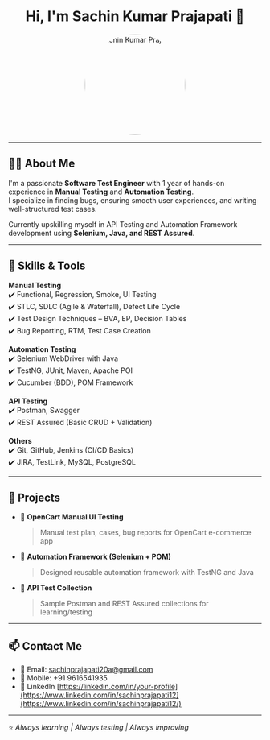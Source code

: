 <h1 align="center">Hi, I'm Sachin Kumar Prajapati 👋</h1>

<p align="center">
  <img src="https://raw.githubusercontent.com/sachinprajapati20a/sachinprajapati20a/IMG-20240227-WA0015.jpg" alt="Sachin Kumar Prajapati" width="200" style="border-radius: 50%;" />
</p>

---

## 👨‍💻 About Me

I'm a passionate **Software Test Engineer** with 1 year of hands-on experience in **Manual Testing** and **Automation Testing**.  
I specialize in finding bugs, ensuring smooth user experiences, and writing well-structured test cases.

Currently upskilling myself in API Testing and Automation Framework development using **Selenium, Java, and REST Assured**.

---

## 🧪 Skills & Tools

**Manual Testing**  
✔️ Functional, Regression, Smoke, UI Testing  
✔️ STLC, SDLC (Agile & Waterfall), Defect Life Cycle  
✔️ Test Design Techniques – BVA, EP, Decision Tables  
✔️ Bug Reporting, RTM, Test Case Creation

**Automation Testing**  
✔️ Selenium WebDriver with Java  
✔️ TestNG, JUnit, Maven, Apache POI  
✔️ Cucumber (BDD), POM Framework

**API Testing**  
✔️ Postman, Swagger  
✔️ REST Assured (Basic CRUD + Validation)

**Others**  
✔️ Git, GitHub, Jenkins (CI/CD Basics)  
✔️ JIRA, TestLink, MySQL, PostgreSQL

---

## 📌 Projects

- 🔹 **OpenCart Manual UI Testing**  
  > Manual test plan, cases, bug reports for OpenCart e-commerce app

- 🔹 **Automation Framework (Selenium + POM)**  
  > Designed reusable automation framework with TestNG and Java

- 🔹 **API Test Collection**  
  > Sample Postman and REST Assured collections for learning/testing

---

## 📫 Contact Me

- 📧 Email: sachinprajapati20a@gmail.com  
- 📱 Mobile: +91 9616541935  
- 🔗 LinkedIn [https://linkedin.com/in/your-profile](https://www.linkedin.com/in/sachinprajapati12](https://www.linkedin.com/in/sachinprajapati12/)

---

⭐ *Always learning | Always testing | Always improving*

